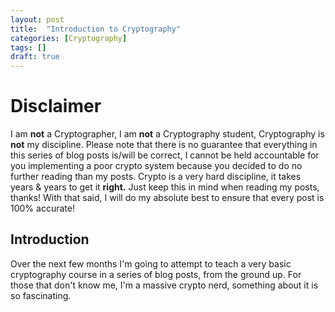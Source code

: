 ```yaml
---
layout: post
title:  "Introduction to Cryptography"
categories: [Cryptography]
tags: []
draft: true
---
```


# Disclaimer

I am **not** a Cryptographer, I am **not** a Cryptography student, Cryptography is **not** my discipline. Please note that there is no guarantee that everything in this series of blog posts is/will be correct, I cannot be held accountable for you implementing a poor crypto system because you decided to do no further reading than my posts. Crypto is a very hard discipline, it takes years & years to get it **right.** Just keep this in mind when reading my posts, thanks! With that said, I will do my absolute best to ensure that every post is 100% accurate!

## Introduction

Over the next few months I'm going to attempt to teach a very basic cryptography course in a series of blog posts, from the ground up. For those that don't know me, I'm a massive crypto nerd, something about it is so fascinating. 